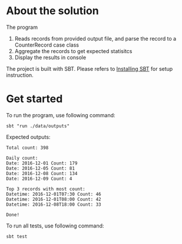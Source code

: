 # About the solution

The program 
1. Reads records from provided output file, and parse the record to a CounterRecord case class
2. Aggregate the records to get expected statisitcs 
3. Display the results in console

The project is built with SBT. Please refers to [Installing SBT](https://www.scala-sbt.org/1.x/docs/Setup.html) for setup instruction.

# Get started
To run the program, use following command:
```shell
sbt "run ./data/outputs"
```

Expected outputs:
```
Total count: 398

Daily count:
Date: 2016-12-01 Count: 179
Date: 2016-12-05 Count: 81
Date: 2016-12-08 Count: 134
Date: 2016-12-09 Count: 4

Top 3 records with most count:
Datetime: 2016-12-01T07:30 Count: 46
Datetime: 2016-12-01T08:00 Count: 42
Datetime: 2016-12-08T18:00 Count: 33

Done!
```

To run all tests, use following command:
```shell
sbt test
```

